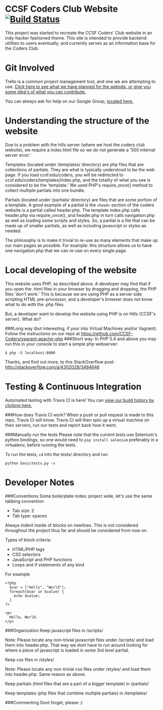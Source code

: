CCSF Coders Club Website [![Build Status](https://travis-ci.org/CCSF-Coders/ccsf_coders_website.svg)](https://travis-ci.org/CCSF-Coders/ccsf_coders_website)
================

This project was started to recreate the CCSF Coders' Club website in an
indy-hacker fashioned theme. This site is intended to provide backend utilities
to users eventually, and currently serves as an information base for the Coders
Club.

Git Involved
===============

Trello is a common project management tool, and one we are attempting to use. [Click here to see what we have planned for the website, or give you some idea's of what you can contribute.](https://trello.com/b/VoEhp0kn/ccsf-edu-coders)

You can always ask for help on our Google Group, [located here.](https://groups.google.com/forum/#!forum/ccsfcoders)

Understanding the structure of the website
===============

Due to a problem with the hills server (where we host the coders club website), we require a index.html file so we do not generate a '500 internal server error.'

Templates (located under /templates/ directory) are php files that are collections of partials. They are what is typically understood to be the web page. If you load ccsf.edu/coders, you will be redirected to ccsf.edu/coders/templates/index.php, and the totality of what you see is considered to be the 'template.' We used PHP's require_once() method to collect multiple partials into one bundle.

Partials (located under /partials/ directory) are files that are some portion of a template. A good example of a partial is the `<head>` section of the coders website is a partial called header.php. The template index.php calls header.php via require_once(), and header.php in turn calls navigation.php as well as loading some scripts and styles. So, a partial is a file that can be made up of smaller partials, as well as including javascript or styles as needed.

The philosophy is to make it trivial to re-use as many elements that make up our main pages as possible. For example: this structure allows us to have one navigation.php that we can re-use on every single page.

Local developing of the website
===============

This website uses PHP, as described above. A developer may find that if you open the .html files in your browser by dragging and dropping, the PHP files 'don't work.' This is because we are using PHP as a server side scripting HTML pre-processor, and a developer's browser does not know what to do with the .php files.

But, a developer want to develop the website using PHP is on Hills (CCSF's server). What do?

###Long way (but interesting, if your into Virtual Machines and/or Vagrant): 
Follow the instructions on our repo at https://github.com/CCSF-Coders/vagrant-apache-php
###Short way: 
In PHP 5.4 and above you may run this in your console to start a simple php webserver:

    $ php -S localhost:8000

Thanks, and find out more, to this StackOverflow post: http://stackoverflow.com/a/4302028/3494646

Testing & Continuous Integration
===============

Automated testing with Travis CI is here! You can [view our build history by clicking here.](https://travis-ci.org/CCSF-Coders/ccsf_coders_website)

###How does Travis CI work?
When a push or pull request is made to this repo, Travis CI will know. Travis CI will then spin up a virtual machine on their servers, run our tests and report back how it went. 

###Manually run the tests
Please note that the current tests use Selenium's python bindings, so one would need to 
`pip install selenium`
preferably in a virtualenv, before running the tests. 

To run the tests, `cd` into the tests/ directory and run 

    python basictests.py -v

Developer Notes
===============

###Conventions
Some boilerplate notes: project wide, let's use the same tabbing convention

* Tab size: 2
* Tab type: spaces

Always indent inside of blocks on newlines. This is not considered throughout
the project thus far and should be considered from now on.

Types of block criteria:

* HTML/PHP tags
* CSS selectors
* JavaScript and PHP functions
* Loops and if statements of any kind

For example

    <?php
      $var = ["Hello", "World"];
      foreach($var in $value) {
        echo $value;
      }
    ?>

    <p>
      Hello, World.
    </p>

###Organization
Keep javascript files in /scripts/

Note: Please locate any non-trivial javascript files under /scripts/ and load them into header.php. That way we dont have to run around looking for where a piece of javascript is loaded in some 3rd level partial.

Keep css files in /styles/

Note: Please locate any non-trivial css files under /styles/ and load them into header.php. Same reason as above.

Keep partials (html files that are a part of a bigger template) in /partials/

Keep templates (php files that combine multiple partials) in /templates/

###Commenting
Dont forget, please :)